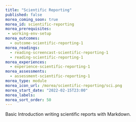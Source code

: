 ```yaml
---
title: "Scientific Reporting"
published: false
morea_coming_soon: true
morea_id: scientific-reporting
morea_prerequisites:
 - working-env-setup
morea_outcomes:
  - outcome-scientific-reporting-1
morea_readings:
  - reading-screencast-scientific-reporting-1
  - reading-scientific-reporting-1
morea_experiences:
  - experience-scientific-reporting-1
morea_assessments:
  - assessment-scientific-reporting-1
morea_type: module
morea_icon_url: /morea/scientific-reporting/sci.png
morea_start_date: "2022-02-15T23:00"
morea_labels:
morea_sort_order: 50
---
```


Basic Introduction writing scientific reports with Markdown.
